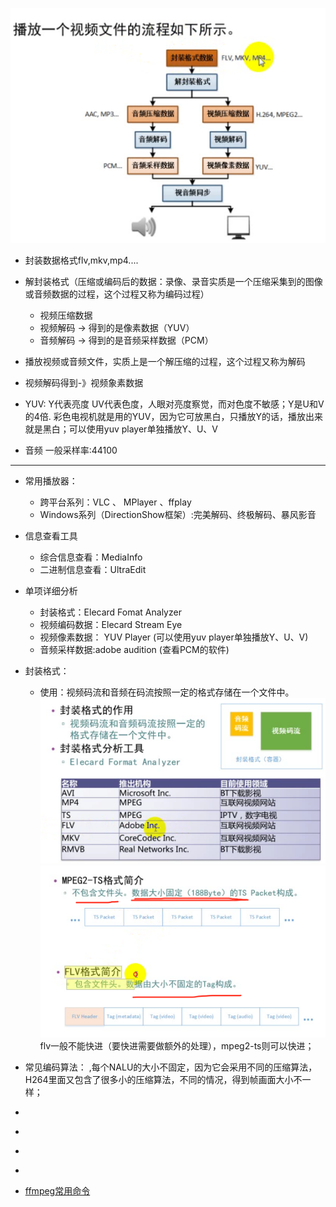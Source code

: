 
![](img/播放原理.png)

* 封装数据格式flv,mkv,mp4....
* 解封装格式（压缩或编码后的数据：录像、录音实质是一个压缩采集到的图像或音频数据的过程，这个过程又称为编码过程）
	*   视频压缩数据
	*   视频解码 -> 得到的是像素数据（YUV）
	*   音频解码 -> 得到的是音频采样数据（PCM）	
	
* 	播放视频或音频文件，实质上是一个解压缩的过程，这个过程又称为解码
*  视频解码得到-》视频象素数据
*  YUV: Y代表亮度 UV代表色度，人眼对亮度察觉，而对色度不敏感；Y是U和V的4倍. 彩色电视机就是用的YUV，因为它可放黑白，只播放Y的话，播放出来就是黑白；可以使用yuv player单独播放Y、U、V
* 音频 一般采样率:44100


---
* 常用播放器：
	*  跨平台系列：VLC  、 MPlayer 、ffplay
	*  Windows系列（DirectionShow框架）:完美解码、终极解码、暴风影音
*  信息查看工具
	* 综合信息查看：MediaInfo
	* 二进制信息查看：UltraEdit
* 	单项详细分析
	*  封装格式：Elecard Fomat Analyzer
	*  视频编码数据：Elecard Stream Eye
	*  视频像素数据： YUV Player (可以使用yuv player单独播放Y、U、V)
	*  音频采样数据:adobe audition  (查看PCM的软件)  
* 封装格式：
	* 使用：视频码流和音频在码流按照一定的格式存储在一个文件中。
![	 ](img/封装格式.png)
![	 ](img/封装格式1.png) flv一般不能快进（要快进需要做额外的处理），mpeg2-ts则可以快进；

* 常见编码算法：
[](img/常用编码.png)
[](img/H264.png),每个NALU的大小不固定，因为它会采用不同的压缩算法，H264里面又包含了很多小的压缩算法，不同的情况，得到帧画面大小不一样；

* [](img/音频编码.png)
* [](img/像素数据.png)
* [](img/音频采样数据.png)
* [](img/PMC格式.png)


* [ffmpeg常用命令](https://wenku.baidu.com/view/97f4d3d7e45c3b3566ec8b3d.html?rec_flag=default)